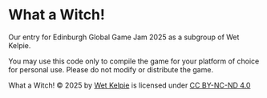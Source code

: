 # What a Witch!
Our entry for Edinburgh Global Game Jam 2025 as a subgroup of Wet Kelpie.

You may use this code only to compile the game for your platform of choice for personal use. Please do not modify or distribute the game.

What a Witch! © 2025 by [Wet Kelpie](https://www.linkedin.com/company/wet-kelpie-studios) is licensed under [CC BY-NC-ND 4.0](https://creativecommons.org/licenses/by-nc-nd/4.0/)
